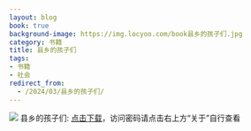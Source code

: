 ```yaml
---
layout: blog
book: true
background-image: https://img.locyoo.com/book县乡的孩子们.jpg
category: 书籍
title: 县乡的孩子们
tags:
- 书籍
- 社会
redirect_from:
  - /2024/03/县乡的孩子们/
---
```

![](https://img.locyoo.com/book县乡的孩子们.jpg)
县乡的孩子们: <a name = "ref1" href="https://url18.ctfile.com/d/50983618-60479509-0f4cc3?p=3619">点击下载</a>，访问密码请点击右上方“关于”自行查看